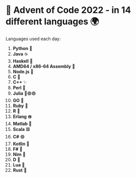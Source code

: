# 🎄 Advent of Code 2022 - in 14 different languages 🌍


Languages used each day:

1. **Python** 🐍
2. **Java** ☕
3. **Haskell** 🧠
4. **AMD64 / x86-64 Assembly** 💾
5. **Node.js** 💚
6. **C** 🥐
7. **C++** ✨
8. **Perl** 🦙
9. **Julia** 🔴🟢🟣
10. **GO** 👾
11. **Ruby** 💎
12. **R** 📘
13. **Erlang** ☎️
14. **Matlab** 📐
15. **Scala** 🟥
16. **C#** 🟣
17. **Kotlin** 🤖
18. **F#** 💠
19. **Nim** 👑
20. **D** 🧲
21. **Lua** 🧿
22. **Rust** 🦀
